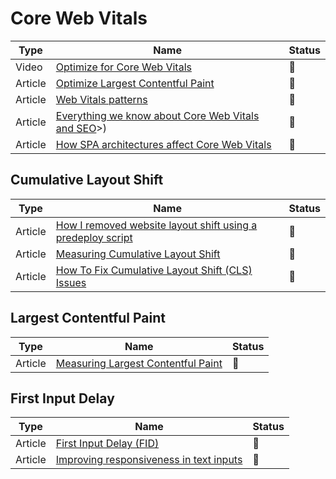# Core Web Vitals

| Type    | Name                                                                                                                                            | Status |
| ------- | ----------------------------------------------------------------------------------------------------------------------------------------------- | ------ |
| Video   | [Optimize for Core Web Vitals](https://www.youtube.com/watch?v=AQqFZ5t8uNc&ab_channel=GoogleChromeDevelopers)                                   | 🎥     |
| Article | [Optimize Largest Contentful Paint](https://web.dev/optimize-lcp/)                                                                              | 📑     |
| Article | [Web Vitals patterns](web.dev/patterns/web-vitals-patterns)                                                                                     | 📑     |
| Article | [Everything we know about Core Web Vitals and SEO](https://simonhearne.com/2021/core-web-vitals-seo)>) | 📑     |
| Article | [How SPA architectures affect Core Web Vitals](https://web.dev/vitals-spa-faq) | 📑     |

## Cumulative Layout Shift

| Type    | Name                                                                                                                                                               | Status          |
| ------- | ------------------------------------------------------------------------------------------------------------------------------------------------------------------ | --------------- |
| Article | [How I removed website layout shift using a predeploy script](https://levelup.gitconnected.com/improving-cumulative-layout-shift-on-pre-deploy-stage-1636fb1386cc) | :bookmark_tabs: |
| Article | [Measuring Cumulative Layout Shift](https://requestmetrics.com/web-performance/cumulative-layout-shift)                                                            | :bookmark_tabs: |
| Article | [How To Fix Cumulative Layout Shift (CLS) Issues](https://www.smashingmagazine.com/2021/06/how-to-fix-cumulative-layout-shift-issues/)                             | :bookmark_tabs: |

## Largest Contentful Paint

| Type    | Name                                                                                                      | Status          |
| ------- | --------------------------------------------------------------------------------------------------------- | --------------- |
| Article | [Measuring Largest Contentful Paint](https://requestmetrics.com/web-performance/largest-contentful-paint) | :bookmark_tabs: |

## First Input Delay

| Type    | Name                                                                                                                   | Status          |
| ------- | ---------------------------------------------------------------------------------------------------------------------- | --------------- |
| Article | [First Input Delay (FID)](https://web.dev/fid)                                                                         | :bookmark_tabs: |
| Article | [Improving responsiveness in text inputs](https://nolanlawson.com/2021/08/08/improving-responsiveness-in-text-inputs/) | :bookmark_tabs: |
